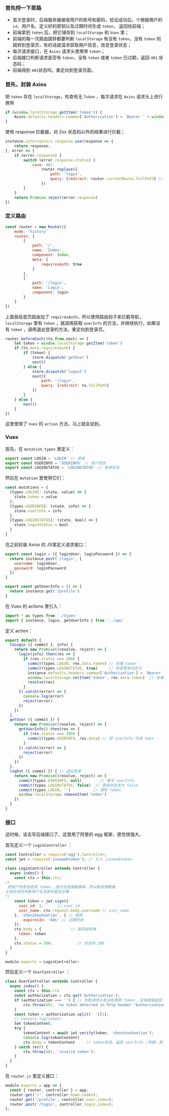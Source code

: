 ### 首先捋一下思路

- 首次登录时，后端服务器接收用户的账号和密码，验证成功后，个根据用户的 `id`、用户名、定义好的密钥以及过期时间生成 `token`， 返回给前端；
- 前端拿到 `token` 后，把它储存到 `localStorage` 和 `Vuex` 里；
- 前端的每一次路由跳转都要判断 `localStorage` 有没有 `token`，没有 `token` 则跳转到登录页，有的话就请求获取用户信息，改变登录状态；
- 每次请求接口，在 `Axios` 请求头里携带 `token`；
- 后端接口判断请求是否有 `token`，没有 `token` 或者 `token` 已过期，返回 `401` 状态码；
- 前端得到 `401`状态吗，重定向到登录页面。

### 首先，封装 Axios

把 `token` 存在 `localStorage`，检查有无 `Token` ，每次请求在 `Axios` 请求头上进行携带

```js
if (window.localStorage.getItem('token')) {
	Axios.defaults.headers.common['Authorization'] = `Bearer ` + window.localStorage.getItem('token')
}
```

使用 response 拦截器，对 2xx 状态码以外的结果进行拦截；

```js
instance.interceptors.response.use(response => {
    return response;
}, error => {
    if (error.response) {
        switch (error.response.status) {
            case: 401:
                router.replace({
                    path: 'login',
                    query: {redirect: router.currentRoute.fullPath} // 将跳转的路由 path 当作参数，登录成功后跳转到该路由
                })
        }
    }
    return Promise.reject(error.response)
})
```

### 定义路由

```js
const router = new Router({
    mode: 'history'
    routes: [
    	{
    		path: '/',
    		name: 'Index',
    		component: Index,
    		meta: {
    			requiresAuth: true
			}
		},
        {
        	path: '/login',
            name: 'Login',
            component: login
        }
    ]
})
```

上面我给首页路由加了 `requiresAuth`，所以使用路由钩子来拦截导航，`localStorage` 里有 `token` ，就调用获取 `userInfo` 的方法，并继续执行，如果没有 `token` ，调用退出登录的方法，重定向到登录页。

``` js
router.beforeEach((to,from,next) => {
    let token = window.localStorage.getItem('token')
    if (to.meta.requiresAuth) {
        if (token) {
            store.dispatch('getUser')
            next()
        } else {
            store.dispatch('logout')
            next({
                path: '/login',
                query: {redirect: to.fullPath}
            })
        }
    } else {
        next()
    }
})
```

这里使用了 `Vuex` 的 `action` 方法，马上就会说到。

### Vuex

首先，在 `mutation_types` 里定义：

```js
export const LOGIN = 'LOGIN' // 登录
export const USERINFO = 'USERINFO' // 用户信息
export const LOGINSTATUS = 'LOGINSTATUS' // 登录状态
```

然后在 `mutation` 里使用它们：

```js
const mutations = {
  [types.LOGIN]: (state, value) => {
    state.token = value
  },
  [types.USERINFO]: (state, info) => {
    state.userInfo = info
  },
  [types.LOGINSTATUS]: (state, bool) => {
    state.loginStatus = bool
  }
}
```

在之前封装 Axios 的 JS里定义请求接口：

```js
export const login = ({ loginUser, loginPassword }) => {
  return instance.post('/login', {
    username: loginUser,
    password: loginPassword
  })
}

export const getUserInfo = () => {
  return instance.get('/profile')
}
```

在 Vuex 的 actions 里引入：

```js
import * as types from './types'
import { instance, login, getUserInfo } from '../api'
```

定义 action：

```js
export default {
  toLogin ({ commit }, info) {
    return new Promise((resolve, reject) => {
      login(info).then(res => {
        if (res.status === 200) {
          commit(types.LOGIN, res.data.token) // 存储 token
          commit(types.LOGINSTATUS, true)     // 改变登录状态为 
          instance.defaults.headers.common['Authorization'] = `Bearer ` + res.data.token // 请求头添加 token
          window.localStorage.setItem('token', res.data.token)  // 存储进 localStorage
          resolve(res)
        }
      }).catch((error) => {
        console.log(error)
        reject(error)
      })
    })
  },
  getUser ({ commit }) {
    return new Promise((resolve, reject) => {
      getUserInfo().then(res => {
        if (res.status === 200) {
          commit(types.USERINFO, res.data) // 把 userInfo 存进 Vuex
        }
      }).catch((error) => {
        reject(error)
      })
    })
  },
  logOut ({ commit }) { // 退出登录
    return new Promise((resolve, reject) => {
      commit(types.USERINFO, null)        // 情况 userInfo
      commit(types.LOGINSTATUS, false)  // 登录状态改为 false
      commit(types.LOGIN, '')          // 清除 token
      window.localStorage.removeItem('token')
    })
  }
}
```

### 接口

这时候，该去写后端接口了。这里用了阿里的 egg 框架，感觉很强大。

首先定义一个 `LoginController` ：

```js
const Controller = require('egg').Controller;
const jwt = require('jsonwebtoken'); // 引入 jsonwebtoken

class LoginController extends Controller {
  async index() {
    const ctx = this.ctx;
/*
 把用户信息加密成 token ,因为没连接数据库，所以都是假数据
正常应该先判断用户名及密码是否正确
*/
    const token = jwt.sign({       
      user_id: 1,      // user_id
      user_name: ctx.request.body.username // user_name
    }, 'shenzhouhaotian', { // 秘钥
        expiresIn: '60s' // 过期时间
    });
    ctx.body = {             // 返回给前端
      token: token
    };
    ctx.status = 200;           // 状态码 200
  }
}

module.exports = LoginController;
```

然后定义一个 `UserController` ：

```js
class UserController extends Controller {
  async index() {
    const ctx = this.ctx
    const authorization = ctx.get('Authorization');
    if (authorization === '') { // 判断请求头有没有携带 token ,没有直接返回 401
        ctx.throw(401, 'no token detected in http header "Authorization"');
    }
    const token = authorization.split(' ')[1];
    // console.log(token)
    let tokenContent;
    try {
        tokenContent = await jwt.verify(token, 'shenzhouhaotian');     //如果 token 过期或验证失败，将返回401
        console.log(tokenContent)
        ctx.body = tokenContent     // token有效，返回 userInfo ;同理，其它接口在这里处理对应逻辑并返回
    } catch (err) {
        ctx.throw(401, 'invalid token');
    }
  }
}
```

在 `router.js` 里定义接口：

```js
module.exports = app => {
  const { router, controller } = app;
  router.get('/', controller.home.index);
  router.get('/profile', controller.user.index);
  router.post('/login', controller.login.index);
};
```

